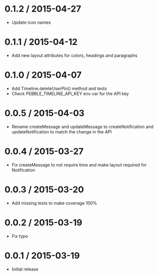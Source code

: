 0.1.2 / 2015-04-27
==================

  * Update icon names

0.1.1 / 2015-04-12
==================

  * Add new layout attributes for colors, headings and paragraphs

0.1.0 / 2015-04-07
==================

  * Add Timeline.deleteUserPin() method and tests
  * Check PEBBLE_TIMELINE_API_KEY env var for the API key

0.0.5 / 2015-04-03
==================

  * Rename createMessage and updateMessage to createNotification and updateNotification to match the change in the API

0.0.4 / 2015-03-27
==================

  * Fix createMessage to not require time and make layout required for Notification

0.0.3 / 2015-03-20
==================

  * Add missing tests to make coverage 100%

0.0.2 / 2015-03-19
==================

  * Fix typo

0.0.1 / 2015-03-19
==================

  * Initial release
